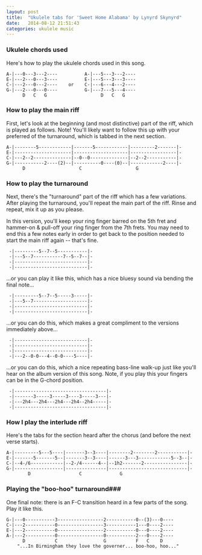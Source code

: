 ```yaml
---
layout: post
title:  "Ukulele tabs for 'Sweet Home Alabama' by Lynyrd Skynyrd"
date:   2014-08-12 21:51:43
categories: ukulele music
---
```


### Ukulele chords used

Here's how to play the ukulele chords used in this song.

    A-|---0---3---2----          A-|---5---3---2----
    E-|---2---0---3----          E-|---5---3---3----
    C-|---2---0---2----    or    C-|---6---4---2----
    G-|---2---0---0----          G-|---7---5---4----
          D   C   G                    D   C   G

### How to play the main riff

First, let's look at the beginning (and most distinctive) part of the riff, which is played as follows. Note! You'll likely want to follow this up with your preferred of the turnaround, which is tabbed in the next section.

    A-|--------5------------|-------5------------|---------2-------|-
    E-|---------------------|--------------------|-----------------|-
    C-|---2--2--------------|--0--0--------------|--2--2-----------|- 
    G-|-----------2----(2)--|----------0----(0)--|------------2----|-
          D                    C                    G 

### How to play the turnaround

Next, there's the "turnaround" part of the riff which has a few variations. After playing the turnaround, you'll repeat the main part of the riff. Rinse and repeat, mix it up as you please.

In this version, you'll keep your ring finger barred on the 5th fret and hammer-on & pull-off your ring finger from the 7th frets. You may need to end this a few notes early in order to get back to the position needed to start the main riff again -- that's fine.

     -|---------5--7--5-----------|-
     -|---5--7-----------7--5--7--|-
     -|---------------------------|-
     -|---------------------------|-

...or you can play it like this, which has a nice bluesy sound via bending the final note...

     -|---------5--7--5-----3-----|-
     -|---5--7--------------------|-
     -|---------------------------|-
     -|---------------------------|-

...or you can do this, which makes a great compliment to the versions immediately above...

     -|---------------------------|-
     -|---------------------------|-
     -|---------------------------|-
     -|---2--0-0---4--0-0----5----|-

...or you can do this, which a nice repeating bass-line walk-up just like you'll hear on the album version of this song. Note, if you play this your fingers can be in the G-chord position.

     -|----------------------------------|-
     -|-------3-----3-----3----3-----3---|-
     -|---2h4---2h4---2h4---2h4--2h4-----|-
     -|----------------------------------|-

### How I play the interlude riff

Here's the tabs for the section heard after the chorus (and before the next verse starts).

    A-|---------5---5----|-------3--3----|--------2--------2-----------|-
    E-|-------5-------5--|-------3--3----|------3---3------------5--3--|-
    C-|--4-/6------------|--2-/4------4--|--1h2-------2----------------|-
    G-|------------------|---------------|-----------------------------|-
            D                  C              G 

### Playing the "boo-hoo" turnaround###

One final note: there is an F-C transition heard in a few parts of the song. Play it like this.

    G-|---0-----------3-----------------2-----------0--(3)---0----
    C-|---2-----------0-----------------3-----------1---0----2----
    E-|---2-----------0-----------------2-----------0---0----2----
    A-|---2-----------0-----------------0-----------2---0----2----
          D           C                 G           F   C    D     
        "...In Birmingham they love the governer... boo-hoo, hoo..."